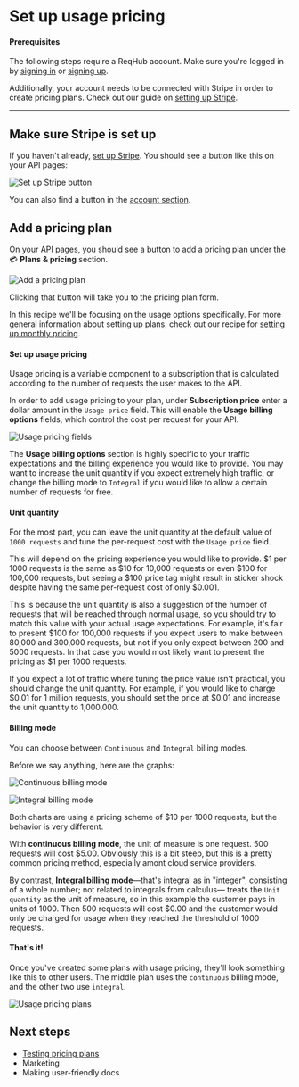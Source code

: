 
# Set up usage pricing

#### Prerequisites

The following steps require a ReqHub account. Make sure you're logged in by [signing in](https://reqhub.io/login) or [signing up](https://reqhub.io/create-account).

Additionally, your account needs to be connected with Stripe in order to create pricing plans. Check out our guide on [setting up Stripe](guides/setting-up-stripe.md).

----

## Make sure Stripe is set up

If you haven't already, [set up Stripe](guides/setting-up-stripe.md). You should see a button like this on your API pages:

![Set up Stripe button](https://reqhubprod.blob.core.windows.net/public/docs/set-up-stripe.png)

You can also find a button in the [account section](https://dev.reqhub.io/account).

## Add a pricing plan

On your API pages, you should see a button to add a pricing plan under the &#x1F4B3; **Plans & pricing** section.

![Add a pricing plan](https://reqhubprod.blob.core.windows.net/public/docs/add-pricing-plan.png)

Clicking that button will take you to the pricing plan form.

In this recipe we'll be focusing on the usage options specifically. For more general information about setting up plans, check out our recipe for [setting up monthly pricing](recipes/monthly-pricing.md).

#### Set up usage pricing

Usage pricing is a variable component to a subscription that is calculated according to the number of requests the user makes to the API.

In order to add usage pricing to your plan, under **Subscription price** enter a dollar amount in the `Usage price` field.
This will enable the **Usage billing options** fields, which control the cost per request for your API.

![Usage pricing fields](https://reqhubprod.blob.core.windows.net/public/docs/usage-pricing.png)

The **Usage billing options** section is highly specific to your traffic expectations and the billing experience you would like to provide.
You may want to increase the unit quantity if you expect extremely high traffic, or change the billing mode to `Integral`
if you would like to allow a certain number of requests for free.

#### Unit quantity

For the most part, you can leave the unit quantity at the default value of `1000 requests` and tune the per-request cost with the `Usage price` field.

This will depend on the pricing experience you would like to provide. $1 per 1000 requests is the same as $10 for 10,000 requests or even $100 for 100,000 requests,
but seeing a $100 price tag might result in sticker shock despite having the same per-request cost of only $0.001.

This is because the unit quantity is also a suggestion of the number of requests that will be reached through normal usage, so you should try to match this value with your actual usage expectations.
For example, it's fair to present $100 for 100,000 requests if you expect users to make between 80,000 and 300,000 requests, but not if you only expect between 200 and 5000 requests.
In that case you would most likely want to present the pricing as $1 per 1000 requests.

If you expect a lot of traffic where tuning the price value isn't practical, you should change the unit quantity.
For example, if you would like to charge $0.01 for 1 million requests, you should set the price at $0.01 and increase the unit quantity to 1,000,000.

#### Billing mode

You can choose between `Continuous` and `Integral` billing modes.

Before we say anything, here are the graphs:

![Continuous billing mode](https://reqhubprod.blob.core.windows.net/public/docs/continuous-billing-mode.png)

![Integral billing mode](https://reqhubprod.blob.core.windows.net/public/docs/integral-billing-mode.png)

Both charts are using a pricing scheme of $10 per 1000 requests, but the behavior is very different.

With **continuous billing mode**, the unit of measure is one request. 500 requests will cost $5.00.
Obviously this is a bit steep, but this is a pretty common pricing method, especially amont cloud service providers.

By contrast, **Integral billing mode**&mdash;that's integral as in "integer", consisting of a whole number; not related to integrals from calculus&mdash;
treats the `Unit quantity` as the unit of measure, so in this example the customer pays in units of 1000. Then 500 requests will cost $0.00
and the customer would only be charged for usage when they reached the threshold of 1000 requests.

#### That's it!

Once you've created some plans with usage pricing, they'll look something like this to other users.
The middle plan uses the `continuous` billing mode, and the other two use `integral`.

![Usage pricing plans](https://reqhubprod.blob.core.windows.net/public/docs/pricing-plans-usage.png)

## Next steps

* [Testing pricing plans](/recipes/simulating-pricing-plans)
* Marketing
* Making user-friendly docs

